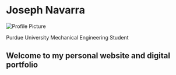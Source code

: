 # Joseph Navarra
<img src="https://images.pexels.com/photos/462118/pexels-photo-462118.jpeg?auto=compress&cs=tinysrgb&dpr=1&w=500" alt="Profile Picture">

Purdue University Mechanical Engineering Student

## Welcome to my personal website and digital portfolio





<!DOCTYPE html>
<html>
<head>
<title>Page Joseph Navarra</title>
 
<style>
body {
        background-image: url("profile.JPG");
} 
 
</style>
 
</head>
 
<body>
 
</body>
</html>











